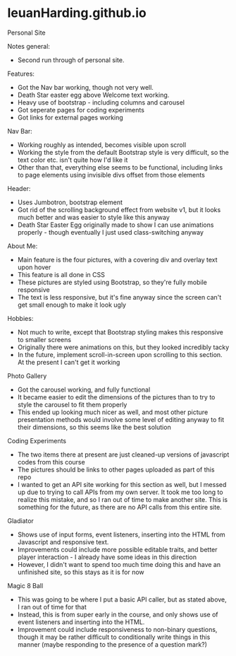 # IeuanHarding.github.io
Personal Site


Notes general:
- Second run through of personal site.


Features:
- Got the Nav bar working, though not very well.
- Death Star easter egg above Welcome text working.
- Heavy use of bootstrap - including columns and carousel
- Got seperate pages for coding experiments
- Got links for external pages working 




Nav Bar:
- Working roughly as intended, becomes visible upon scroll
- Working the style from the default Bootstrap style is very difficult, so the text color etc. isn't quite how I'd like it
- Other than that, everything else seems to be functional, including links to page elements using invisible divs offset from those elements



Header:
- Uses Jumbotron, bootstrap element
- Got rid of the scrolling background effect from website v1, but it looks much better and was easier to style like this anyway
- Death Star Easter Egg originally made to show I can use animations properly - though eventually I just used class-switching anyway


About Me:
- Main feature is the four pictures, with a covering div and overlay text upon hover
- This feature is all done in CSS
- These pictures are styled using Bootstrap, so they're fully mobile responsive
- The text is less responsive, but it's fine anyway since the screen can't get small enough to make it look ugly


Hobbies:
- Not much to write, except that Bootstrap styling makes this responsive to smaller screens
- Originally there were animations on this, but they looked incredibly tacky
- In the future, implement scroll-in-screen upon scrolling to this section. At the present I can't get it working


Photo Gallery
- Got the carousel working, and fully functional
- It became easier to edit the dimensions of the pictures than to try to style the carousel to fit them properly
- This ended up looking much nicer as well, and most other picture presentation methods would involve some level of editing anyway to fit their dimensions, so this seems like the best solution


Coding Experiments
- The two items there at present are just cleaned-up versions of javascript codes from this course
- The pictures should be links to other pages uploaded as part of this repo
- I wanted to get an API site working for this section as well, but I messed up due to trying to call APIs from my own server. It took me too long to realize this mistake, and so I ran out of time to make another site. This is something for the future, as there are no API calls from this entire site.


Gladiator
- Shows use of input forms, event listeners, inserting into the HTML from Javascript and responsive text.
- Improvements could include more possible editable traits, and better player interaction - I already have some ideas in this direction
- However, I didn't want to spend too much time doing this and have an unfinished site, so this stays as it is for now


Magic 8 Ball
- This was going to be where I put a basic API caller, but as stated above, I ran out of time for that
- Instead, this is from super early in the course, and only shows use of event listeners and inserting into the HTML.
- Improvement could include responsiveness to non-binary questions, though it may be rather difficult to conditionally write things in this manner (maybe responding to the presence of a question mark?)
